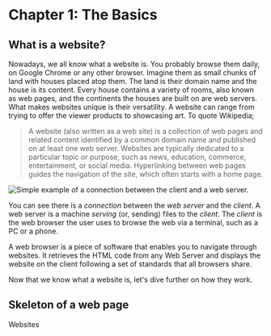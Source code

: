 # Chapter 1: The Basics

## What is a website?
Nowadays, we all know what a website is. You probably browse them daily, on Google Chrome or any other browser. Imagine them as small chunks of land with houses placed atop them. The land is their domain name and the house is its content. Every house contains a variety of rooms, also known as web pages, and the continents the houses are built on are web servers. 
What makes websites unique is their versatility. A website can range from trying to offer the viewer products to showcasing art.
To quote Wikipedia;

> A website (also written as a web site) is a collection of web pages and related content identified by a common domain name and published on at least one web server. Websites are typically dedicated to a particular topic or purpose, such as news, education, commerce, entertainment, or social media. Hyperlinking between web pages guides the navigation of the site, which often starts with a home page. 


![Simple example of a connection between the client and a web server.](images/web-browser.png)

You can see there is a *connection* between the *web server* and the *client*. A web server is a machine *serving* (or, sending) files to the *client*. The *client* is the web browser the user uses to browse the web via a terminal, such as a PC or a phone.  

A web browser is a piece of software that enables you to navigate through websites. It retrieves the HTML code from any Web Server and displays the website on the client following a set of standards that all browsers share.

Now that we know what a website is, let's dive further on how they work. 

## Skeleton of a web page

Websites
